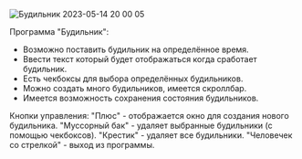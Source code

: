 ![Будильник 2023-05-14 20 00 05](https://github.com/DaniilSob2004/Alarm/assets/106149184/f9b21fe2-050b-4490-b4f5-eef5ef784904)

Программа "Будильник":
  - Возможно поставить будильник на определённое время.
  - Ввести текст который будет отображаться когда сработает будильник.
  - Есть чекбоксы для выбора определённых будильников.
  - Можно создать много будильников, имеется скроллбар.
  - Имеется возможность сохранения состояния будильников.

Кнопки управления:
  "Плюс" - отображается окно для создания нового будильника.
  "Муссорный бак" - удаляет выбранные будильники (с помощью чекбоксов).
  "Крестик" - удаляет все будильники.
  "Человечек со стрелкой" - выход из программы.
